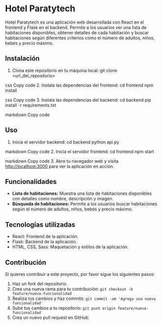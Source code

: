 # Hotel Paratytech

Hotel Paratytech es una aplicación web desarrollada con React en el frontend y Flask en el backend. Permite a los usuarios ver una lista de habitaciones disponibles, obtener detalles de cada habitación y buscar habitaciones según diferentes criterios como el número de adultos, niños, bebés y precio máximo.

## Instalación

1. Clona este repositorio en tu máquina local:
git clone <url_del_repositorio>

css
Copy code
2. Instala las dependencias del frontend:
cd frontend
npm install

css
Copy code
3. Instala las dependencias del backend:
cd backend
pip install -r requirements.txt

markdown
Copy code

## Uso

1. Inicia el servidor backend:
cd backend
python api.py

markdown
Copy code
2. Inicia el servidor frontend:
cd frontend
npm start

markdown
Copy code
3. Abre tu navegador web y visita [http://localhost:3000](http://localhost:3000) para ver la aplicación en acción.

## Funcionalidades

- **Lista de habitaciones:** Muestra una lista de habitaciones disponibles con detalles como nombre, descripción y imagen.
- **Búsqueda de habitaciones:** Permite a los usuarios buscar habitaciones según el número de adultos, niños, bebés y precio máximo.

## Tecnologías utilizadas

- React: Frontend de la aplicación.
- Flask: Backend de la aplicación.
- HTML, CSS, Sass: Maquetación y estilos de la aplicación.

## Contribución

Si quieres contribuir a este proyecto, por favor sigue los siguientes pasos:

1. Haz un fork del repositorio.
2. Crea una nueva rama para tu contribución: `git checkout -b feature/nueva-funcionalidad`
3. Realiza tus cambios y haz commits: `git commit -am 'Agrega una nueva funcionalidad'`
4. Sube tus cambios a tu repositorio: `git push origin feature/nueva-funcionalidad`
5. Crea un nuevo pull request en GitHub.
